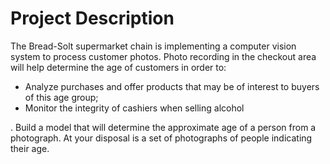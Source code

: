 # Project Description
The Bread-Solt supermarket chain is implementing a computer vision system to process customer photos. Photo recording in the checkout area will help determine the age of customers in order to:
* Analyze purchases and offer products that may be of interest to buyers of this age group;
* Monitor the integrity of cashiers when selling alcohol

.
Build a model that will determine the approximate age of a person from a photograph. At your disposal is a set of photographs of people indicating their age.